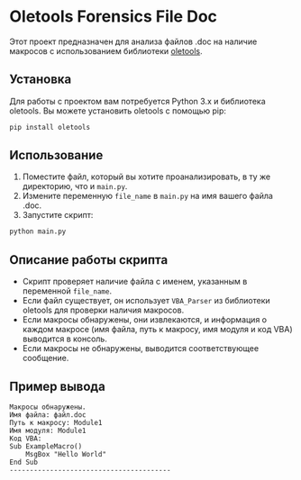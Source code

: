 # Oletools Forensics File Doc

Этот проект предназначен для анализа файлов .doc на наличие макросов с использованием библиотеки [oletools](https://github.com/decalage2/oletools).

## Установка

Для работы с проектом вам потребуется Python 3.x и библиотека oletools. Вы можете установить oletools с помощью pip:

```bash
pip install oletools
```

## Использование

1. Поместите файл, который вы хотите проанализировать, в ту же директорию, что и `main.py`.
2. Измените переменную `file_name` в `main.py` на имя вашего файла .doc.
3. Запустите скрипт:

```bash
python main.py
```

## Описание работы скрипта

- Скрипт проверяет наличие файла с именем, указанным в переменной `file_name`.
- Если файл существует, он использует `VBA_Parser` из библиотеки oletools для проверки наличия макросов.
- Если макросы обнаружены, они извлекаются, и информация о каждом макросе (имя файла, путь к макросу, имя модуля и код VBA) выводится в консоль.
- Если макросы не обнаружены, выводится соответствующее сообщение.

## Пример вывода

```
Макросы обнаружены.
Имя файла: файл.doc
Путь к макросу: Module1
Имя модуля: Module1
Код VBA:
Sub ExampleMacro()
    MsgBox "Hello World"
End Sub
----------------------------------------
```

